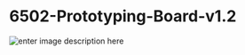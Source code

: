 
# 6502-Prototyping-Board-v1.2

![enter image description here](https://lh3.googleusercontent.com/dqhXyFna1i5g64ReIDbXhT_9_lCE78yEcwSUMLsjWN7HjGM4Np-Uf1zc_w4Khi1hd384zVwSwuUfOBHs40V_MTYlUP_jXGLSV8Q2ezvhHs5ocKfKs3LgeXCJLcW2rBHjo85IMTgyBdq8A81JBiFT8mXPGY9lxDYMvT_1gU5DdgI0zk7k6rLz-5Nj7pmCWX47QRDXbrKZOrh9HyB9loaVLAzCwFxsja-6bSkUOXlZ4JcyZhOngb16zHO6qLTQVpIoA0lOMYQ7VOmICIMyuzwn9TpFFmqfktvgupSC1bdkxCwXLhD3MTZ9tw8PcTqfVld1-K3E99ZKjStddeI4ycGGY_wtz-mF8tkEFEu6p0RNVQz2mZtMQ8GfHHu-NU1xVhJXccq2QHNr6-MfTwD136gq-nS00Qe4NoIfeVMc5vifECh6nv2GEebfnq3P50OWNIqXPYWPc2J102FOA1mCoB2gjrx8k4-TqxiEFEhZ_x-zw7Rvp47dxKI4cks8961DUxog5FamGkD9sdlPeouvdK3RxzDPcEACU8scOdDyDG1Lsi2Q8YvIEtA6TWiZoxI1qN3QOq1IZr6gIIJc8EYJycQCqGh-oy19KnWR4njvcsz4=w1265-h949-no)
